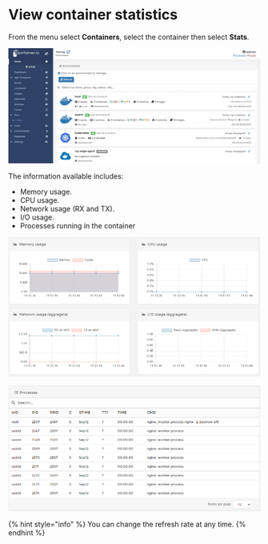 # View container statistics

From the menu select **Containers**, select the container then select **Stats**.

![](../../../.gitbook/assets/2.9-containers-stats-1.gif)

The information available includes:

* Memory usage.
* CPU usage.
* Network usage (RX and TX).
* I/O usage.
* Processes running in the container

![](../../../.gitbook/assets/containers-stats-2.png)

![](../../../.gitbook/assets/containers-stats-3.png)

{% hint style="info" %}
You can change the refresh rate at any time.
{% endhint %}
